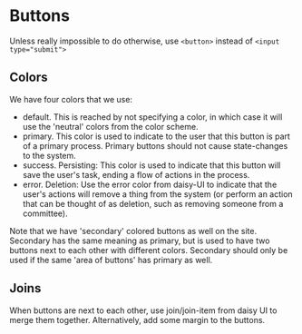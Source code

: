 # Buttons

Unless really impossible to do otherwise, use `<button>` instead of `<input type="submit">`

## Colors
We have four colors that we use:
- default. This is reached by not specifying a color, in which case it will use the 'neutral' colors from the color scheme.
- primary. This color is used to indicate to the user that this button is part of a primary process. Primary buttons should not cause state-changes to the system.
- success. Persisting: This color is used to indicate that this button will save the user's task, ending a flow of actions in the process. 
- error. Deletion: Use the error color from daisy-UI to indicate that the user's actions will remove a thing from the system (or perform an action that can be thought of as deletion, such as removing someone from a committee).

Note that we have 'secondary' colored buttons as well on the site. Secondary has the same meaning as primary, but is used to have two buttons next to each other with different colors.
Secondary should only be used if the same 'area of buttons' has primary as well.

## Joins
When buttons are next to each other, use  join/join-item from daisy UI to merge them together. Alternatively, add some margin to the buttons.